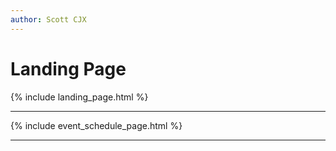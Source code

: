 ```yaml
---
author: Scott CJX
---
```


# Landing Page

{% include landing_page.html %}

<hr>

{% include event_schedule_page.html %}

<hr>
